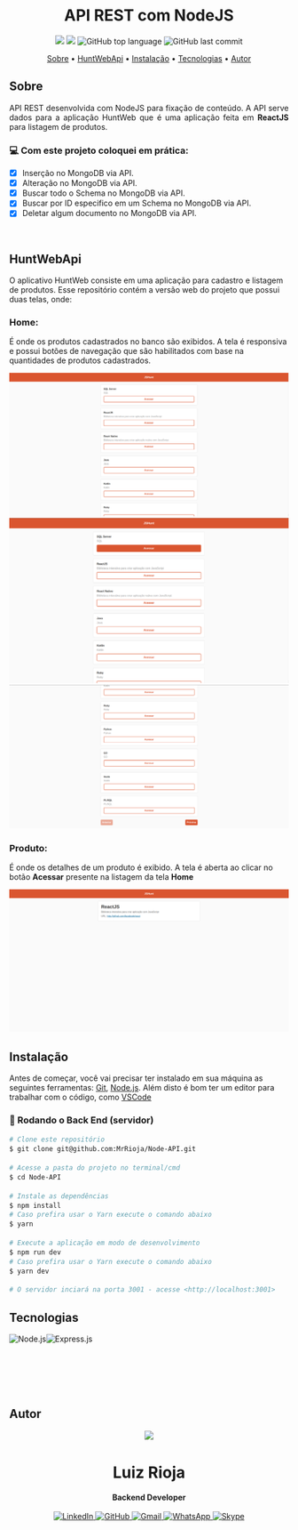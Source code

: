 <h1 align="center"> API REST com NodeJS </h1>

<p align="center">
  <img src="https://img.shields.io/static/v1?label=huntweb&message=api&color=blueviolet&style=for-the-badge"/>
  <img src="https://img.shields.io/github/license/MrRioja/Node-API?color=blueviolet&logo=License&style=for-the-badge"/>
  <img alt="GitHub top language" src="https://img.shields.io/github/languages/top/MrRioja/Node-API?color=blueviolet&logo=javascript&logoColor=white&style=for-the-badge">
  <img alt="GitHub last commit" src="https://img.shields.io/github/last-commit/MrRioja/Node-API?color=blueviolet&style=for-the-badge">
</p>

<p align="center">
  <a href="#sobre">Sobre</a> •
  <a href="#HuntWebApi">HuntWebApi</a> •
  <a href="#instalação">Instalação</a> •
  <a href="#tecnologias">Tecnologias</a> •
  <a href="#autor">Autor</a>  
</p>

## Sobre

<p align="justify">
 API REST desenvolvida com NodeJS para fixação de conteúdo. 
 A API serve dados para a aplicação HuntWeb que é uma aplicação feita em <strong>ReactJS</strong> para listagem de produtos.

### :computer: Com este projeto coloquei em prática:

- [x] Inserção no MongoDB via API.
- [x] Alteração no MongoDB via API.
- [x] Buscar todo o Schema no MongoDB via API.
- [x] Buscar por ID especifico em um Schema no MongoDB via API.
- [x] Deletar algum documento no MongoDB via API.

<br>

## HuntWebApi

O aplicativo HuntWeb consiste em uma aplicação para cadastro e listagem de produtos.
Esse repositório contém a versão web do projeto que possui duas telas, onde:

### Home:

É onde os produtos cadastrados no banco são exibidos. A tela é responsiva e possui botões de navegação que são habilitados com base na quantidades de produtos cadastrados.

<img src="./readme/Home.png" />

<br>
<img src="./readme/Home-Hover.png" />

<br>
<img src="./readme/Navigation.png" />

### Produto:

É onde os detalhes de um produto é exibido. A tela é aberta ao clicar no botão **Acessar** presente na listagem da tela **Home**

<img src="./readme/Product.png" />

## Instalação

Antes de começar, você vai precisar ter instalado em sua máquina as seguintes ferramentas:
[Git](https://git-scm.com), [Node.js](https://nodejs.org/en/).
Além disto é bom ter um editor para trabalhar com o código, como [VSCode](https://code.visualstudio.com/)

### 🎲 Rodando o Back End (servidor)

```bash
# Clone este repositório
$ git clone git@github.com:MrRioja/Node-API.git

# Acesse a pasta do projeto no terminal/cmd
$ cd Node-API

# Instale as dependências
$ npm install
# Caso prefira usar o Yarn execute o comando abaixo
$ yarn

# Execute a aplicação em modo de desenvolvimento
$ npm run dev
# Caso prefira usar o Yarn execute o comando abaixo
$ yarn dev

# O servidor inciará na porta 3001 - acesse <http://localhost:3001>
```

## Tecnologias

<img align="left" src="https://profilinator.rishav.dev/skills-assets/nodejs-original-wordmark.svg" alt="Node.js" height="75" />

<img align="left" src="https://profilinator.rishav.dev/skills-assets/express-original-wordmark.svg" alt="Express.js" height="75"/>

<br><br><br><br><br><br>

## Autor

<div align="center">
<img src="https://images.weserv.nl/?url=avatars.githubusercontent.com/u/55336456?v=4&h=100&w=100&fit=cover&mask=circle&maxage=7d" />
<h1>Luiz Rioja</h1>
<strong>Backend Developer</strong>
<br/>
<br/>

<a href="https://linkedin.com/in/luizrioja" target="_blank">
<img alt="LinkedIn" src="https://img.shields.io/badge/linkedin-%230077B5.svg?style=for-the-badge&logo=linkedin&logoColor=white"/>
</a>

<a href="https://github.com/mrrioja" target="_blank">
<img alt="GitHub" src="https://img.shields.io/badge/github-%23121011.svg?style=for-the-badge&logo=github&logoColor=white"/>
</a>

<a href="mailto:lulyrioja@gmail.com?subject=Fala%20Dev" target="_blank">
<img alt="Gmail" src="https://img.shields.io/badge/Gmail-D14836?style=for-the-badge&logo=gmail&logoColor=white" />
</a>

<a href="https://api.whatsapp.com/send?phone=5511933572652" target="_blank">
<img alt="WhatsApp" src="https://img.shields.io/badge/WhatsApp-25D366?style=for-the-badge&logo=whatsapp&logoColor=white"/>
</a>

<a href="https://join.skype.com/invite/tvBbOq03j5Uu" target="_blank">
<img alt="Skype" src="https://img.shields.io/badge/SKYPE-%2300AFF0.svg?style=for-the-badge&logo=Skype&logoColor=white"/>
</a>

<br/>
<br/>
</div>
